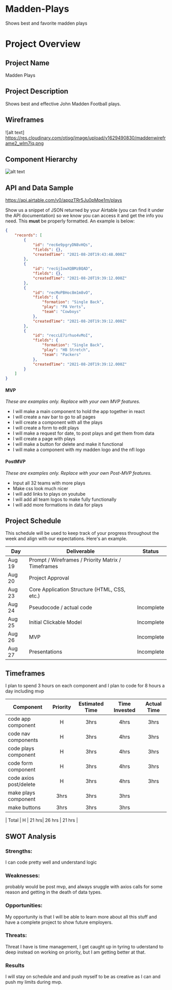 # Madden-Plays
Shows best and favorite madden plays

# Project Overview

## Project Name

Madden Plays

## Project Description

Shows best and effective John Madden Football plays. 

## Wireframes

![alt text] https://res.cloudinary.com/otisg/image/upload/v1629490830/maddenwireframe2_wlm7lq.png

## Component Hierarchy
![alt text](https://res.cloudinary.com/otisg/image/upload/v1629490780/hierarchy_hqh5sr.png) 

## API and Data Sample

https://api.airtable.com/v0/appzTRr5Ju0pMpe1m/plays


Show us a snippet of JSON returned by your Airtable (you can find it under the API documentation) so we know you can access it and get the info you need. This __must__ be properly formatted. An example is below:

```json
{
    "records": [
        {
            "id": "rec6e9pgryDN8vHQs",
            "fields": {},
            "createdTime": "2021-08-20T19:43:48.000Z"
        },
        {
            "id": "recGjIowXQBMzBQAD",
            "fields": {},
            "createdTime": "2021-08-20T19:39:12.000Z"
        },
        {
            "id": "recMoPBHoc8m1m8vO",
            "fields": {
                "formation": "Single Back",
                "play": "PA Verts",
                "team": "Cowboys"
            },
            "createdTime": "2021-08-20T19:39:12.000Z"
        },
        {
            "id": "reccLE7irhuo4vMoI",
            "fields": {
                "formation": "Single Back",
                "play": "HB Stretch",
                "team": "Packers"
            },
            "createdTime": "2021-08-20T19:39:12.000Z"
        }
    ]
}
```
#### MVP 
*These are examples only. Replace with your own MVP features.*

- I will make a main component to hold the app together in react
- I will create a nav bar to go to all pages
- I will create a component with all the plays
- I will create a form to edit plays
- I will make a request for date, to post plays and get them from data
- I will create a page with plays
- I will make a button for delete and make it functional
- I will make a component with my madden logo and the nfl logo

 

#### PostMVP  
*These are examples only. Replace with your own Post-MVP features.*

- Input all 32 teams with more plays
- Make css look much nicer
- I will add links to plays on youtube
- I will add all team logos to make fully functionally 
- I will add more formations in data for plays

## Project Schedule

This schedule will be used to keep track of your progress throughout the week and align with our expectations. Here's an example.

|  Day | Deliverable | Status
|---|---| ---|
|Aug 19| Prompt / Wireframes / Priority Matrix / Timeframes|
|Aug 20| Project Approval |
|Aug 23| Core Application Structure (HTML, CSS, etc.) 
|Aug 24| Pseudocode / actual code | Incomplete
|Aug 25| Initial Clickable Model  | Incomplete
|Aug 26| MVP | Incomplete
|Aug 27| Presentations | Incomplete


## Timeframes

I plan to spend 3 hours on each component and I plan to code for 8 hours a day including mvp 

| Component | Priority | Estimated Time | Time Invested | Actual Time |
| --- | :---: |  :---: | :---: | :---: |
| code app component | H | 3hrs| 4hrs | 3hrs |
| code nav components | H | 3hrs| 4hrs | 3hrs |
| code plays component | H | 3hrs| 4hrs | 3hrs|
| code form component | H | 3hrs| 4hrs | 3hrs|
| code axios post/delete | H | 3hrs| 4hrs| 3hrs|
| make plays component| 3hrs| 3hrs| 3hrs|
| make buttons| 3hrs| 3hrs| 3hrs|


| Total | H | 21 hrs| 26 hrs | 21 hrs |

## SWOT Analysis

### Strengths:
I can code pretty well and understand logic 
### Weaknesses:
probably would be post mvp, and always sruggle with axios calls for some reason and getting in the death of data types.
### Opportunities:
My opportunity is that I will be able to learn more about all this stuff and have a complete project to show future employers. 
### Threats:
Threat I have is time management, I get caught up in tyring to uderstand to deep instead on working on priority, but I am getting better at that. 
### Results
I will stay on schedule and and push myself to be as creative as I can and push my limits during mvp. 

